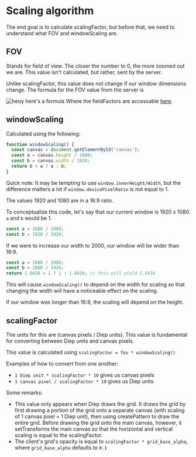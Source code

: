 # Scaling algorithm

The end goal is to calculate scalingFactor, but before that, we need to understand what FOV and windowScaling are.

## FOV
Stands for field of view. The closer the number to 0, the more zoomed out we are. This value isn't calculated, but rather, sent by the server.

Unlike scalingFactor, this value does not change if our window dimensions change. The formula for the FOV value from the server is

![heuy here's a formula](https://i.imgur.com/7WTK85p.png)
Where the fieldFactors are accessable [here](/extras/tankdefs.js).

## windowScaling

Calculated using the following:
```js
function windowScaling() {
  const canvas = document.getElementById('canvas');
  const a = canvas.height / 1080;
  const b = canvas.width / 1920;
  return b < a ? a : b;
}
```

Quick note: It may be tempting to use `window.innerHeight/Width`, but the difference matters a lot if `window.devicePixelRatio` is not equal to 1.

The values 1920 and 1080 are in a 16:9 ratio.

To conceptualize this code, let's say that our current window is 1920 x 1080. `a` and `b` would be 1.
```js
const a = 1080 / 1080;
const b = 1920 / 1920;
```
If we were to increase our width to 2000, our window will be wider than 16:9.
```js
const a = 1080 / 1080;
const b = 2000 / 1920;
return 1.0416 < 1 ? 1 : 1.0416; // this will yield 1.0416
```
This will cause `windowScaling()` to depend on the width for scaling so that changing the width will have a noticeable effect on the scaling.

If our window was longer than 16:9, the scaling will depend on the height.

## scalingFactor

The units for this are (canvas pixels / Diep units). This value is fundamental for converting between Diep units and canvas pixels.

This value is calculated using `scalingFactor = fov * windowScaling()`

Examples of how to convert from one another:
- `1 Diep unit * scalingFactor * 10` gives us canvas pixels
- `1 canvas pixel / scalingFactor * 10` gives us Diep units

Some remarks:
- This value only appears when Diep draws the grid. It draws the grid by first drawing a portion of the grid onto a separate canvas (with scaling of 1 canvas pixel = 1 Diep unit), then using createPattern to draw the entire grid. Before drawing the grid onto the main canvas, however, it setTransforms the main canvas so that the horizontal and vertical scaling is equal to the scalingFactor. 
- The client's grid's opacity is equal to `scalingFactor * grid_base_alpha`, where `grid_base_alpha` defaults to `0.1`
